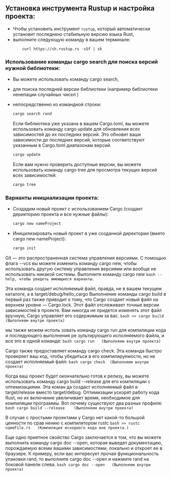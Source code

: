 ## Установка инструмента Rustup и настройка проекта:
- Чтобы установить инструмент `rustup`, который автоматически установит последнюю стабильную версию языка Rust,
- выполните следующую команду в вашем терминале:
    ```bash:
        curl https://sh.rustup.rs -sSf | sh
    ```

###  Использование команды cargo search для поиска версий нужной библиотеки:
- Вы можете использовать команду cargo search,
- для поиска последней версии библиотеки (например библиотеки ненепации случайных чисел <rand>)
- непосредственно из командной строки:

    ```bash
    cargo search rand
    ```
    Если библиотека уже указана в вашем Cargo.toml,
    вы можете использовать команду cargo update для обновления всех зависимостей до их последних версий.
    Это обновит ваши зависимости до последних версий, которые соответствуют указанным в Cargo.toml диапазонам версий.

    ```bash
    cargo update
    ```

    Если вам нужно проверить доступные версии,
    вы можете использовать команду cargo tree для просмотра текущих версий всех зависимостей:
    ```bash
    cargo tree
    ```


### Варианты инициализации проекта:
- Создадим новый проект с использованием Cargo (создает дерикторию проекта и все нужные файлы):
    ```bash
    cargo new nameProject
    ```

- Иницилизировать новый проект в уже созданной директории (вмето cargo new nameProject):
    ```bash
    cargo init
    ```


Git — это распространенная система управления версиями. С помощью флага --vcs вы
можете изменить команду cargo new, чтобы использовать другую систему управления
версиями или вообще не использовать никакой системы. Выполните команду cargo new
    ```bash
    --help, чтобы увидеть имеющиеся варианты.
    ```

Эта команда создает исполняемый файл, правда, не в вашем текущем каталоге, а в target/debug/hello_cargo
Выпол­нение команды cargo build в первый раз также приводит к тому, 
что Cargo созда­ет новый файл на верхнем уровне — Cargo.lock. Этот файл отслеживает точные
версии зависимостей в проекте.
Вам никогда не придется изменять этот файл вручную, Cargo управляет его содержимым за вас.
    ```bash
    >> cargo build   (Выполняем внутри проекта)
    ```

мы также можем исполь­
зовать команду cargo run для компиляции кода и последующего выполнения ре­
зультирующего исполняемого файла, и все это в одной команде:
    ```bash
    cargo run   (Выполняем внутри проекта)
    ```

Cargo также предоставляет команду cargo check. Эта команда быстро проверяет
ваш код, чтобы убедиться в его компилируемости, но не создает исполняемый файл:
    ```bash
    cargo check  (Выполняем внутри проекта)
    ```

Когда ваш проект будет окончательно готов к релизу, вы можете использовать
­команду cargo build --release для его компиляции с оптимизациями. Эта коман­
да создаст исполняемый файл в target/release вместо target/debug. Оптимизации
ускорят работу кода Rust, но их включение увеличивает время, необходимое для
компиляции программы. Вот почему существуют два разных профиля:
    ```bash
    cargo build --release    (Выполняем внутри проекта)
    ```

В случае с простыми проектами у Cargo нет какой-то большой ценности по срав­
нению с компилятором rustc
    ```bash
    >> rustc nameFile.rs   (Компиляция исходного кода вне проекта.)
    ```





Еще одно приятное свойство Cargo заключается в том, что вы можете
выполнить команду cargo doc --open, которая выведет документацию, порождаемую
всеми вашими зависимостями, локально и откроет ее в браузере. К примеру, если вас
интересует прочая функциональность упаковки rand, то выполните cargo doc --open
и нажмите rand на боковой панели слева.
    ```bash
    cargo doc --open   (Выполняем внутри проекта)
    ```
